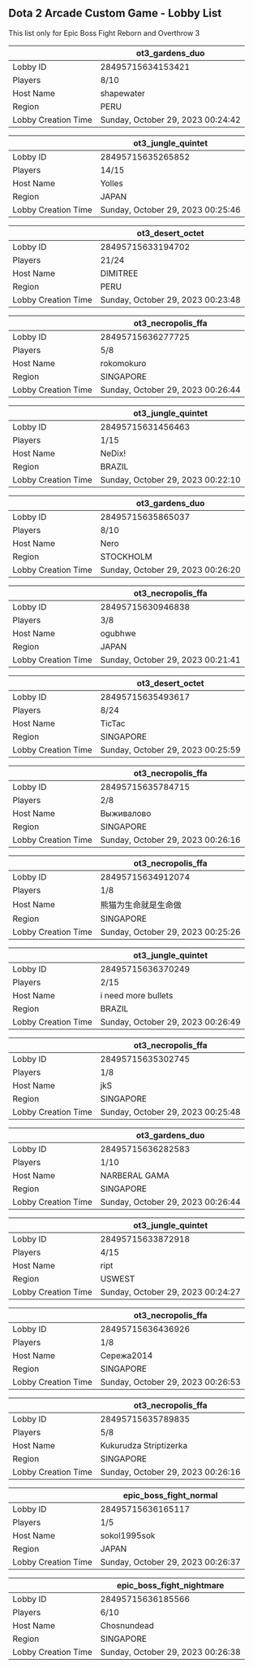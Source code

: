 ## Dota 2 Arcade Custom Game - Lobby List

This list only for Epic Boss Fight Reborn and Overthrow 3

|  | ot3_gardens_duo |
| ------ | ------ |
| Lobby ID | 28495715634153421 |
| Players | 8/10 |
| Host Name | shapewater |
| Region | PERU |
| Lobby Creation Time | Sunday, October 29, 2023 00:24:42 |


|  | ot3_jungle_quintet |
| ------ | ------ |
| Lobby ID | 28495715635265852 |
| Players | 14/15 |
| Host Name | Yolles |
| Region | JAPAN |
| Lobby Creation Time | Sunday, October 29, 2023 00:25:46 |


|  | ot3_desert_octet |
| ------ | ------ |
| Lobby ID | 28495715633194702 |
| Players | 21/24 |
| Host Name | DIMITREE |
| Region | PERU |
| Lobby Creation Time | Sunday, October 29, 2023 00:23:48 |


|  | ot3_necropolis_ffa |
| ------ | ------ |
| Lobby ID | 28495715636277725 |
| Players | 5/8 |
| Host Name | rokomokuro |
| Region | SINGAPORE |
| Lobby Creation Time | Sunday, October 29, 2023 00:26:44 |


|  | ot3_jungle_quintet |
| ------ | ------ |
| Lobby ID | 28495715631456463 |
| Players | 1/15 |
| Host Name | NeDix! |
| Region | BRAZIL |
| Lobby Creation Time | Sunday, October 29, 2023 00:22:10 |


|  | ot3_gardens_duo |
| ------ | ------ |
| Lobby ID | 28495715635865037 |
| Players | 8/10 |
| Host Name | Nero |
| Region | STOCKHOLM |
| Lobby Creation Time | Sunday, October 29, 2023 00:26:20 |


|  | ot3_necropolis_ffa |
| ------ | ------ |
| Lobby ID | 28495715630946838 |
| Players | 3/8 |
| Host Name | ogubhwe |
| Region | JAPAN |
| Lobby Creation Time | Sunday, October 29, 2023 00:21:41 |


|  | ot3_desert_octet |
| ------ | ------ |
| Lobby ID | 28495715635493617 |
| Players | 8/24 |
| Host Name | TicTac |
| Region | SINGAPORE |
| Lobby Creation Time | Sunday, October 29, 2023 00:25:59 |


|  | ot3_necropolis_ffa |
| ------ | ------ |
| Lobby ID | 28495715635784715 |
| Players | 2/8 |
| Host Name | Выживалово |
| Region | SINGAPORE |
| Lobby Creation Time | Sunday, October 29, 2023 00:26:16 |


|  | ot3_necropolis_ffa |
| ------ | ------ |
| Lobby ID | 28495715634912074 |
| Players | 1/8 |
| Host Name | 熊猫为生命就是生命做 |
| Region | SINGAPORE |
| Lobby Creation Time | Sunday, October 29, 2023 00:25:26 |


|  | ot3_jungle_quintet |
| ------ | ------ |
| Lobby ID | 28495715636370249 |
| Players | 2/15 |
| Host Name | i need more bullets |
| Region | BRAZIL |
| Lobby Creation Time | Sunday, October 29, 2023 00:26:49 |


|  | ot3_necropolis_ffa |
| ------ | ------ |
| Lobby ID | 28495715635302745 |
| Players | 1/8 |
| Host Name | jkS |
| Region | SINGAPORE |
| Lobby Creation Time | Sunday, October 29, 2023 00:25:48 |


|  | ot3_gardens_duo |
| ------ | ------ |
| Lobby ID | 28495715636282583 |
| Players | 1/10 |
| Host Name | NARBERAL GAMA |
| Region | SINGAPORE |
| Lobby Creation Time | Sunday, October 29, 2023 00:26:44 |


|  | ot3_jungle_quintet |
| ------ | ------ |
| Lobby ID | 28495715633872918 |
| Players | 4/15 |
| Host Name | ript |
| Region | USWEST |
| Lobby Creation Time | Sunday, October 29, 2023 00:24:27 |


|  | ot3_necropolis_ffa |
| ------ | ------ |
| Lobby ID | 28495715636436926 |
| Players | 1/8 |
| Host Name | Сережа2014 |
| Region | SINGAPORE |
| Lobby Creation Time | Sunday, October 29, 2023 00:26:53 |


|  | ot3_necropolis_ffa |
| ------ | ------ |
| Lobby ID | 28495715635789835 |
| Players | 5/8 |
| Host Name | Kukurudza Striptizerka |
| Region | SINGAPORE |
| Lobby Creation Time | Sunday, October 29, 2023 00:26:16 |


|  | epic_boss_fight_normal |
| ------ | ------ |
| Lobby ID | 28495715636165117 |
| Players | 1/5 |
| Host Name | sokol1995sok |
| Region | JAPAN |
| Lobby Creation Time | Sunday, October 29, 2023 00:26:37 |


|  | epic_boss_fight_nightmare |
| ------ | ------ |
| Lobby ID | 28495715636185566 |
| Players | 6/10 |
| Host Name | Chosnundead |
| Region | SINGAPORE |
| Lobby Creation Time | Sunday, October 29, 2023 00:26:38 |


